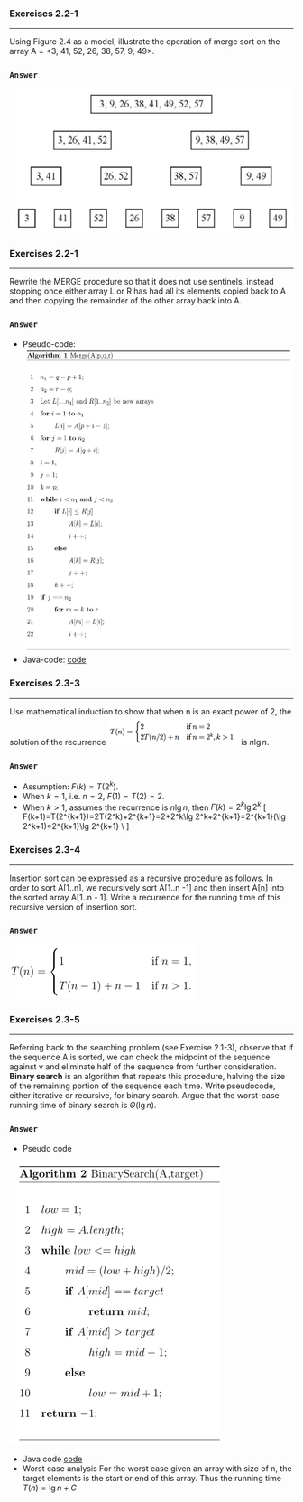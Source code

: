 ### Exercises 2.2-1
***
Using Figure 2.4 as a model, illustrate the operation of merge sort on the array A = <3, 41, 52, 26, 38, 57, 9, 49>.

### `Answer`
![](./fig/2-3/2.3-1.jpg)

### Exercises 2.2-1
***
Rewrite the MERGE procedure so that it does not use sentinels, instead stopping
once either array L or R has had all its elements copied back to A and then copying
the remainder of the other array back into A.

### `Answer`
* Pseudo-code:
![](./fig/2-3/2.3-2.jpg)
* Java-code:
[code](./MergeSort2.java)

### Exercises 2.3-3
***
Use mathematical induction to show that when n is an exact power of 2, the solution of the recurrence
![](./fig/2-3/2.3-3.png) is $n\lg n$.

### `Answer`
* Assumption: $F(k)=T(2^k)$.
* When $k=1$, i.e. $n=2$, $F(1)=T(2)=2$.
* When $k>1$, assumes the recurrence is $n\lg n$, then $F(k)=2^k\lg 2^k$
\[
  F(k+1)=T(2^{k+1})=2T(2^k)+2^{k+1}=2*2^k\lg 2^k+2^{k+1}=2^{k+1}(\lg 2^k+1)=2^{k+1}\lg 2^{k+1} \\
\]

### Exercises 2.3-4
***
Insertion sort can be expressed as a recursive procedure as follows. In order to sort A[1..n], we recursively sort A[1..n -1] and then insert A[n] into the sorted array A[1..n - 1]. Write a recurrence for the running time of this recursive version of insertion sort.

### `Answer`
![](./fig/2-3/2.3-4.jpg)

### Exercises 2.3-5
***
Referring back to the searching problem (see Exercise 2.1-3), observe that if the sequence A is sorted, we can check the midpoint of the sequence against v and eliminate half of the sequence from further consideration. **Binary search** is an algorithm that repeats this procedure, halving the size of the remaining portion of the sequence each time. Write pseudocode, either iterative or recursive, for binary search. Argue that the worst-case running time of binary search is $\Theta(\lg n)$.

### `Answer`
* Pseudo code

![](./fig/2-3/2.3-5.jpg)
* Java code
[code](./BinarySort.java)
* Worst case analysis
For the worst case given an array with size of n, the target elements is the start or end of this array. Thus the running time $T(n)=\lg n + C$ 
